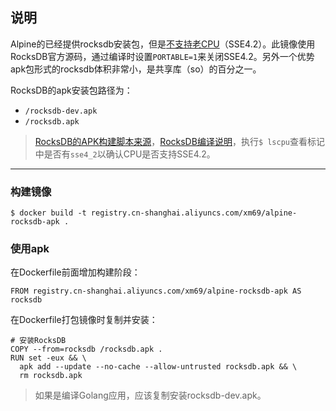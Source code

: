 ## 说明

Alpine的已经提供rocksdb安装包，但是[不支持老CPU](https://tracker.ceph.com/issues/20529#note-14)（SSE4.2）。此镜像使用RocksDB官方源码，通过编译时设置`PORTABLE=1`来关闭SSE4.2。另外一个优势apk包形式的rocksdb体积非常小，是共享库（so）的百分之一。

RocksDB的apk安装包路径为：

* `/rocksdb-dev.apk`
* `/rocksdb.apk`

> [RocksDB的APK构建脚本来源](https://git.alpinelinux.org/aports/tree/testing/rocksdb?h=master)，[RocksDB编译说明](https://github.com/facebook/rocksdb/blob/master/INSTALL.md#compilation)，执行`$ lscpu`查看标记中是否有`sse4_2`以确认CPU是否支持SSE4.2。

---

### 构建镜像

```
$ docker build -t registry.cn-shanghai.aliyuncs.com/xm69/alpine-rocksdb-apk .
```

### 使用apk

在Dockerfile前面增加构建阶段：
```
FROM registry.cn-shanghai.aliyuncs.com/xm69/alpine-rocksdb-apk AS rocksdb
```

在Dockerfile打包镜像时复制并安装：
```
# 安装RocksDB
COPY --from=rocksdb /rocksdb.apk .
RUN set -eux && \
  apk add --update --no-cache --allow-untrusted rocksdb.apk && \
  rm rocksdb.apk
```
> 如果是编译Golang应用，应该复制安装rocksdb-dev.apk。
